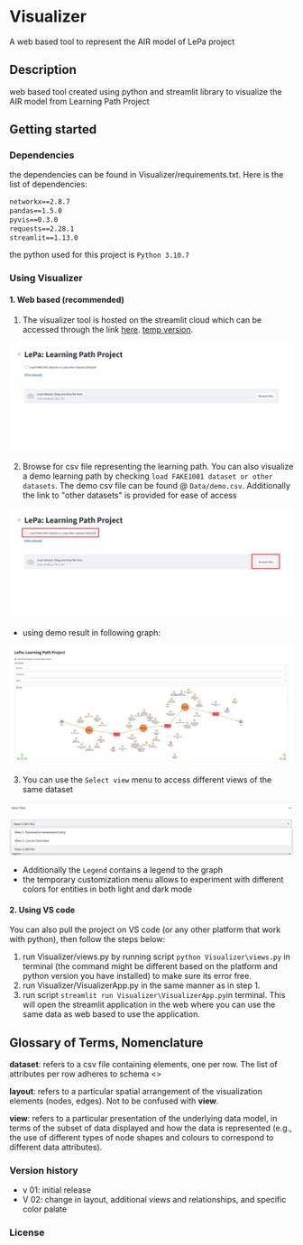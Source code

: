 # Visualizer
A web based tool to represent the AIR model of LePa project

## Description
web based tool created using python and streamlit library to visualize the AIR model from Learning Path Project
## Getting started

### Dependencies
the dependencies can be found in Visualizer/requirements.txt. Here is the list of dependencies:
```
networkx==2.8.7
pandas==1.5.0
pyvis==0.3.0
requests==2.28.1
streamlit==1.13.0

```
the python used for this project is `Python 3.10.7`
### Using Visualizer

#### 1. Web based (recommended)
1. The visualizer tool is hosted on the streamlit cloud which can be accessed through the link 
<a href="https://lepa-visualizer-development.streamlit.app/" target="_blank">here</a>. 
<a href="https://lepa-yu-visualizer-visualizervisualizerapp-temp-yhwq3c.streamlit.app/" target="_blank">temp version</a>. 

![visualizer on streamlit cloud](https://github.com/LePa-YU/Visualizer/blob/a330661f7664f7dd617e8481dd4d012a415f538b/images/appDemo1.JPG)

2. Browse for csv file representing the learning path. You can also visualize a demo learning path by checking `load FAKE1001 dataset or other datasets`. The demo csv file can be found @ `Data/demo.csv`. Additionally the link to "other datasets" is provided for ease of access

![visualizer on streamlit cloud](https://github.com/LePa-YU/Visualizer/blob/a330661f7664f7dd617e8481dd4d012a415f538b/images/appDemo2.jpg)

- using demo result in following graph:

![visualizer demo on streamlit cloud](https://github.com/LePa-YU/Visualizer/blob/a330661f7664f7dd617e8481dd4d012a415f538b/images/appDemo3.jpg)

3. You can use the `Select view` menu to access different views of the same dataset

![visualizer on streamlit cloud](https://github.com/LePa-YU/Visualizer/blob/a330661f7664f7dd617e8481dd4d012a415f538b/images/appDemo4.jpg)

- Additionally the `Legend` contains a legend to the graph
- the temporary customization menu allows to experiment with different  colors for entities in both light and dark mode



#### 2. Using VS code
You can also pull the project on VS code (or any other platform that work with python), then follow the steps below:

1. run Visualizer/views.py by running script `python Visualizer\views.py` in terminal (the command might be different based on the platform and python version you have installed) to make sure its error free. 
2. run Visualizer/VisualizerApp.py in the same manner as in step 1. 
3. run script `streamlit run Visualizer\VisualizerApp.py`in terminal. This will open the streamlit application in the web where you can use the same data as web based to use the application. 

## Glossary of Terms, Nomenclature

**dataset**: refers to a csv file containing elements, one per row.  The list of attributes per row adheres to schema <<INSERT SCHEMA IDENTIFIER>>

**layout**: refers to a particular spatial arrangement of the visualization elements (nodes, edges).  Not to be confused with **view**.

**view**: refers to a particular presentation of the underlying data model, in terms of the subset of data displayed and how the data is represented (e.g., the use of different types of node shapes and colours to correspond to different data attributes).
 

### Version history
- v 01: initial release
- V 02: change in layout, additional views and relationships, and specific color palate

### License
